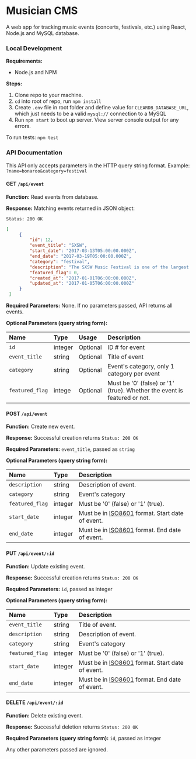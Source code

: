 # Musician CMS

A web app for tracking music events (concerts, festivals, etc.) using React, Node.js and MySQL database.

### Local Development

**Requirements:**

- Node.js and NPM

**Steps:**

1. Clone repo to your machine.
2. `cd` into root of repo, run `npm install`
3. Create `.env` file in root folder and define value for `CLEARDB_DATABASE_URL`, which just needs to be a valid `mysql://` connection to a MySQL
4. Run `npm start` to boot up server. View server console output for any errors.
<!-- 5. TODO add info on how to create a dummy DB -->

To run tests: `npm test`

### API Documentation
This API only accepts parameters in the HTTP query string format. Example: `?name=bonaroo&category=festival`


#### GET `/api/event`

**Function:** Read events from database.

**Response:** Matching events returned in JSON object:

`Status: 200 OK`
```json
[
     {
         "id": 12,
         "event_title": "SXSW",
         "start_date": "2017-03-13T05:00:00.000Z",
         "end_date": "2017-03-19T05:00:00.000Z",
         "category": "festival",
         "description": "The SXSW Music Festival is one of the largest and most influential global music industry events of the year, taking place every March in Austin, Texas – the Live Music Capital of the World.",
         "featured_flag": 0,
         "created_at": "2017-01-01T06:00:00.000Z",
         "updated_at": "2017-01-05T06:00:00.000Z"
     }
 ]
 ```

**Required Parameters:** None. If no parameters passed, API returns all events.

**Optional Parameters (query string form):**

| Name        | Type         | Usage | Description  |
|:------------- |:-------------|:-----|:-----|
| `id` | integer | Optional | ID # for event |
| `event_title` | string | Optional | Title of event |
| `category` | string | Optional | Event's category, only 1 category per event |
| `featured_flag` | intege | Optional | Must be '0' (false) or '1' (true). Whether the event is featured or not.|



#### POST `/api/event`

**Function:** Create new event.

**Response:** Successful creation returns `Status: 200 OK`

**Required Parameters:** `event_title`, passed as `string`

**Optional Parameters (query string form):**

| Name        | Type         | Description  |
|:------------- |:-------------|:-----|
| `description` | string | Description of event. |
| `category` | string | Event's category |
| `featured_flag` | integer | Must be '0' (false) or '1' (true). |
| `start_date` | integer | Must be in [ISO8601](http://www.iso.org/iso/iso8601) format. Start date of event. |
| `end_date` | integer | Must be in [ISO8601](http://www.iso.org/iso/iso8601) format. End date of event. |

#### PUT `/api/event/:id`

**Function:** Update existing event.

**Response:** Successful creation returns `Status: 200 OK`

**Required Parameters:** `id`, passed as integer

**Optional Parameters (query string form):**

| Name        | Type         | Description  |
|:------------- |:-------------|:-----|
| `event_title` | string | Title of event. |
| `description` | string | Description of event. |
| `category` | string | Event's category |
| `featured_flag` | integer | Must be '0' (false) or '1' (true). |
| `start_date` | integer | Must be in [ISO8601](http://www.iso.org/iso/iso8601) format. Start date of event. |
| `end_date` | integer | Must be in [ISO8601](http://www.iso.org/iso/iso8601) format. End date of event. |

#### DELETE `/api/event/:id`

**Function:** Delete existing event.

**Response:** Successful deletion returns `Status: 200 OK`

**Required Parameters (query string form):** `id`, passed as integer

Any other parameters passed are ignored.

